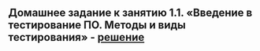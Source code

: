 ## Домашнее задание к занятию 1.1. «Введение в тестирование ПО. Методы и виды тестирования» - [решение](https://docs.google.com/document/d/1ZQNmzXjAJJz5x-fYSo_4dMaDQzTt8G3ZV6UwEAzuH1U/edit?usp=sharing)
